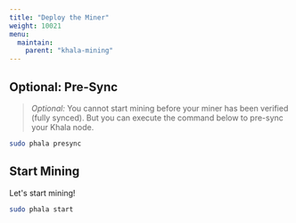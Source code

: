 ```yaml
---
title: "Deploy the Miner"
weight: 10021
menu:
  maintain:
    parent: "khala-mining"
---
```


## Optional: Pre-Sync

> *Optional:* You cannot start mining before your miner has been verified (fully synced). But you can execute the command below to pre-sync your Khala node.

 ```bash
 sudo phala presync
 ```

## Start Mining

Let's start mining!

```bash
sudo phala start
```
